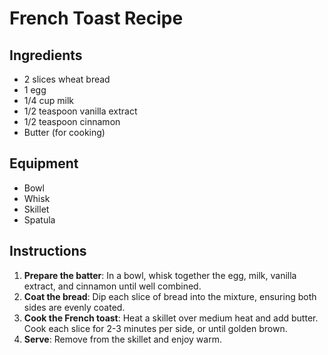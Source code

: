 # French Toast Recipe  

## Ingredients  
- 2 slices wheat bread  
- 1 egg  
- 1/4 cup milk  
- 1/2 teaspoon vanilla extract  
- 1/2 teaspoon cinnamon  
- Butter (for cooking)  

## Equipment  
- Bowl  
- Whisk  
- Skillet  
- Spatula  

## Instructions  
1. **Prepare the batter**: In a bowl, whisk together the egg, milk, vanilla extract, and cinnamon until well combined.  
2. **Coat the bread**: Dip each slice of bread into the mixture, ensuring both sides are evenly coated.  
3. **Cook the French toast**: Heat a skillet over medium heat and add butter. Cook each slice for 2-3 minutes per side, or until golden brown.  
4. **Serve**: Remove from the skillet and enjoy warm.
